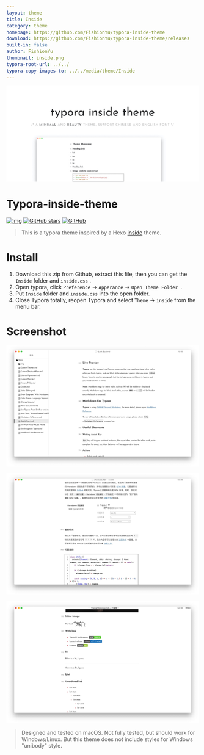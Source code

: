 ```yaml
---
layout: theme
title: Inside
category: theme
homepage: https://github.com/FishionYu/typora-inside-theme
download: https://github.com/FishionYu/typora-inside-theme/releases
built-in: false
author: FishionYu
thumbnail: inside.png
typora-root-url: ../../
typora-copy-images-to: ../../media/theme/Inside
---
```


![](../../media/theme/Inside/transINSIDE_THEME.jpg)

# Typora-inside-theme

[![img](https://camo.githubusercontent.com/7c4792033c4a6c59b3a6f22e3ef0a2cc4082c72b/68747470733a2f2f696d672e736869656c64732e696f2f62616467652f626c6f672d25343068616e72792d7265643f7374796c653d666c61742d737175617265)](https://blog.hanry.top/) [![GitHub stars](https://camo.githubusercontent.com/8758623e63ae1dee11c2000e4a58d02c0f099562/68747470733a2f2f696d672e736869656c64732e696f2f6769746875622f73746172732f46697368696f6e59752f7479706f72612d696e736964652d7468656d653f7374796c653d666c61742d737175617265)](https://camo.githubusercontent.com/8758623e63ae1dee11c2000e4a58d02c0f099562/68747470733a2f2f696d672e736869656c64732e696f2f6769746875622f73746172732f46697368696f6e59752f7479706f72612d696e736964652d7468656d653f7374796c653d666c61742d737175617265) [![GitHub](https://camo.githubusercontent.com/28a7d8442f19baa4b04c405d9d940df85fde33f4/68747470733a2f2f696d672e736869656c64732e696f2f6769746875622f6c6963656e73652f46697368696f6e59752f7479706f72612d696e736964652d7468656d653f7374796c653d666c61742d737175617265)](https://camo.githubusercontent.com/28a7d8442f19baa4b04c405d9d940df85fde33f4/68747470733a2f2f696d672e736869656c64732e696f2f6769746875622f6c6963656e73652f46697368696f6e59752f7479706f72612d696e736964652d7468656d653f7374796c653d666c61742d737175617265)

> This is a typora theme inspired by a Hexo [inside](https://github.com/ikeq/hexo-theme-inside) theme.

# Install

1. Download this zip from Github, extract this file, then you can get the `Inside` folder and `inside.css` .
2. Open typora, click `Preference` → `Apperance` → `Open Theme Folder `.
3. Put `Inside` folder and `inside.css` into the open folder.
4. Close Typora totally, reopen Typora and select `Theme` → `inside` from the menu bar.

# Screenshot

![](../../media/theme/Inside/englishshowcase2.jpg)

![](../../media/theme/Inside/chineseshowcase.jpg)

![](../../media/theme/Inside/englishshowcase.jpg)

> Designed and tested on macOS. Not fully tested, but should work for Windows/Linux. But this theme does not include styles for Windows "unibody" style.

